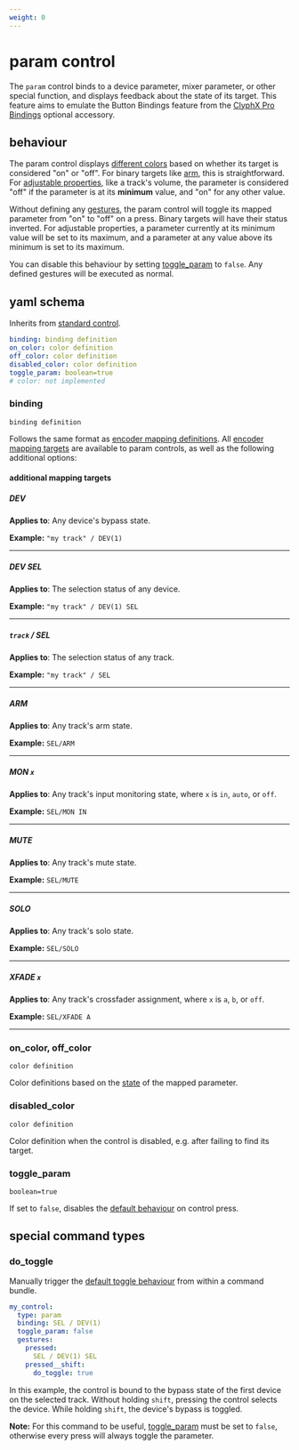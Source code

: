 ```yaml
---
weight: 0
---
```

# param control

The `param` control binds to a device parameter, mixer parameter, or other special function, and displays feedback about the state of its target.
This feature aims to emulate the Button Bindings feature from the [ClyphX Pro Bindings](https://www.cxpman.com/manual/optional-accessories/#clyphx-pro-bindings) optional accessory.

## behaviour

The param control displays [different colors](#on_color-off_color) based on whether its target is considered "on" or "off".
For binary targets like [arm](#arm), this is straightforward.
For [adjustable properties](https://www.cxpman.com/manual/general-action-information/#multiple-devices), like a track's volume, the parameter is considered "off" if the parameter is at its **minimum** value, and "on" for any other value.

Without defining any [gestures](reference/command-reference/#gestures), the param control will toggle its mapped parameter from "on" to "off" on a press.
Binary targets will have their status inverted.
For adjustable properties, a parameter currently at its minimum value will be set to its maximum, and a parameter at any value above its minimum is set to its maximum.

You can disable this behaviour by setting [toggle_param](#toggle_param) to `false`.
Any defined gestures will be executed as normal.

## yaml schema

Inherits from [standard control](/reference/control-reference/z-control/#yaml-schema).

```yaml
binding: binding definition
on_color: color definition
off_color: color definition
disabled_color: color definition
toggle_param: boolean=true
# color: not implemented
```

### binding
`binding definition`

Follows the same format as [encoder mapping definitions](/reference/encoder-reference/#configuration).
All [encoder mapping targets](/reference/encoder-reference/#mapping-targets) are available to param controls, as well as the following additional options:

#### additional mapping targets

##### DEV

**Applies to**: Any device's bypass state.

**Example:** `"my track" / DEV(1)`

---

##### DEV SEL

**Applies to**: The selection status of any device.

**Example:** `"my track" / DEV(1) SEL`

___

##### `track` / SEL

**Applies to**: The selection status of any track.

**Example:** `"my track" / SEL`

---

##### ARM

**Applies to**: Any track's arm state.

**Example:** `SEL/ARM`

---

##### MON `x`

**Applies to**: Any track's input monitoring state, where `x` is `in`, `auto`, or `off`.

**Example:** `SEL/MON IN`

---

##### MUTE

**Applies to**: Any track's mute state.

**Example:** `SEL/MUTE`

---

##### SOLO

**Applies to**: Any track's solo state.

**Example:** `SEL/SOLO`

---

##### XFADE `x`

**Applies to**: Any track's crossfader assignment, where `x` is `a`, `b`, or `off`.

**Example:** `SEL/XFADE A`

---


### on_color, off_color
`color definition`

Color definitions based on the [state](#behaviour) of the mapped parameter.

### disabled_color
`color definition`

Color definition when the control is disabled, e.g. after failing to find its target.

### toggle_param
`boolean=true`

If set to `false`, disables the [default behaviour](#behaviour) on control press.

## special command types

### do_toggle

Manually trigger the [default toggle behaviour](#behaviour) from within a command bundle.

```yaml hl_lines="4 9"
my_control:
  type: param
  binding: SEL / DEV(1)
  toggle_param: false
  gestures:
    pressed:
      SEL / DEV(1) SEL
    pressed__shift:
      do_toggle: true
```

In this example, the control is bound to the bypass state of the first device on the selected track.
Without holding `shift`, pressing the control selects the device.
While holding `shift`, the device's bypass is toggled.

**Note:** For this command to be useful, [toggle_param](#toggle_param) must be set to `false`, otherwise every press will always toggle the parameter.
